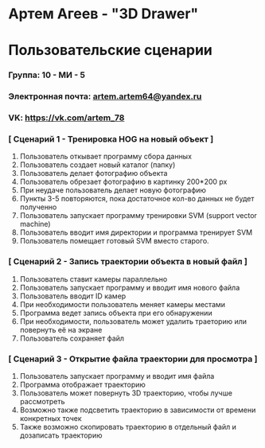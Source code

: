 # Артем Агеев - "3D Drawer"
# Пользовательские сценарии

### Группа: 10 - МИ - 5
### Электронная почта: artem.artem64@yandex.ru
### VK: https://vk.com/artem_78


### [ Сценарий 1 -  Тренировка HOG на новый объект ]

1. Пользователь откывает программу сбора данных
2. Пользователь создает новый каталог (папку)
3. Пользователь делает фотографию объекта
4. Пользователь обрезает фотографию в картинку 200*200 px
5. При неудаче пользователь делает новую фотографию
6. Пункты 3-5 повторяются, пока достаточное кол-во данных не будет полученно
7. Пользователь запускает программу тренировки SVM (support vector machine)
8. Пользователь вводит имя директории и программа тренирует SVM
9. Пользователь помещает готовый SVM вместо старого.

### [ Сценарий 2 - Запись траектории объекта в новый файл ]

1. Пользователь ставит камеры параллельно
2. Пользователь запускает программу и вводит имя нового файла
3. Пользователь вводит ID камер
4. При необходимости пользователь меняет камеры местами
5. Программа ведет запись объекта при его обнаружении
6. При необходимости, пользователь может удалить траеторию или повернуть её на экране
7. Пользователь сохраняет файл

### [ Сценарий 3 - Открытие файла траектории для просмотра ]

1. Пользователь запускает программу и вводит имя файла
2. Программа отображает траекторию
3. Пользователь может повернуть 3D траекторию, чтобы лучше рассмотреть
4. Возможно также подсветить траекторию в зависимости от времени конкретных точек
5. Также возможно скопировать траекторию в отдельный файл и дозаписать траекторию
